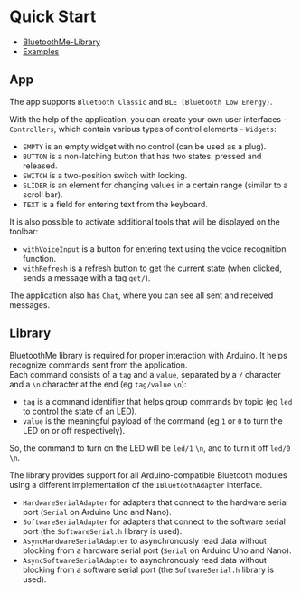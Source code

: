 # Quick Start

- [BluetoothMe-Library](https://github.com/BluetoothMe/BluetoothMe)  
- [Examples](https://github.com/BluetoothMe/BluetoothMe/tree/main/examples)  


## App
The app supports `Bluetooth Classic` and `BLE (Bluetooth Low Energy)`. 

With the help of the application, you can create your own user interfaces - `Controllers`, which contain various types of control elements - `Widgets`:
- `EMPTY` is an empty widget with no control (can be used as a plug).
- `BUTTON` is a non-latching button that has two states: pressed and released.
- `SWITCH` is a two-position switch with locking.
- `SLIDER` is an element for changing values in a certain range (similar to a scroll bar).
- `TEXT` is a field for entering text from the keyboard.

It is also possible to activate additional tools that will be displayed on the toolbar:
- `withVoiceInput` is a button for entering text using the voice recognition function.
- `withRefresh` is a refresh button to get the current state (when clicked, sends a message with a tag `get/`).

The application also has `Chat`, where you can see all sent and received messages.


## Library
BluetoothMe library is required for proper interaction with Arduino. It helps recognize commands sent from the application.  
Each command consists of a `tag` and a `value`, separated by a `/` character and a `\n` character at the end (eg `tag/value` `\n`):
- `tag` is a command identifier that helps group commands by topic (eg `led` to control the state of an LED).  
- `value` is the meaningful payload of the command (eg `1` or `0` to turn the LED on or off respectively).  

So, the command to turn on the LED will be `led/1` `\n`, and to turn it off `led/0` `\n`.  

The library provides support for all Arduino-compatible Bluetooth modules using a different implementation of the `IBluetoothAdapter` interface.
- `HardwareSerialAdapter` for adapters that connect to the hardware serial port (`Serial` on Arduino Uno and Nano).
- `SoftwareSerialAdapter` for adapters that connect to the software serial port (the `SoftwareSerial.h` library is used).
- `AsyncHardwareSerialAdapter` to asynchronously read data without blocking from a hardware serial port (`Serial` on Arduino Uno and Nano).
- `AsyncSoftwareSerialAdapter` to asynchronously read data without blocking from a software serial port (the `SoftwareSerial.h` library is used).

